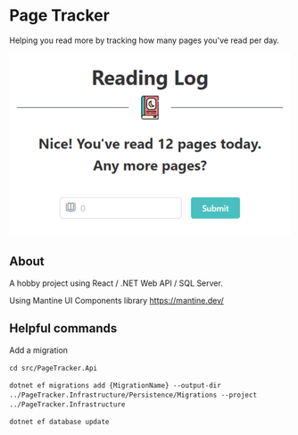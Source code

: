 # Page Tracker
Helping you read more by tracking how many pages you've read per day.

![](/docs/pages-form-light.png)

## About
A hobby project using React / .NET Web API / SQL Server.

Using Mantine UI Components library https://mantine.dev/


## Helpful commands

Add a migration

`cd src/PageTracker.Api`

`dotnet ef migrations add {MigrationName} --output-dir ../PageTracker.Infrastructure/Persistence/Migrations --project ../PageTracker.Infrastructure`

`dotnet ef database update` 